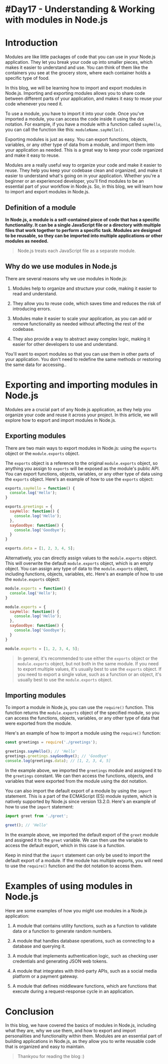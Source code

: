 # #Day17 - Understanding & Working with modules in Node.js

# Introduction

Modules are like little packages of code that you can use in your Node.js application. They let you break your code up into smaller pieces, which makes it easier to understand and use. You can think of them like the containers you see at the grocery store, where each container holds a specific type of food.

In this blog, we will be learning how to import and export modules in Node.js. Importing and exporting modules allows you to share code between different parts of your application, and makes it easy to reuse your code whenever you need it.

To use a module, you have to import it into your code. Once you've imported a module, you can access the code inside it using the dot notation. For example, if you have a module with a function called `sayHello`, you can call the function like this: `moduleName.sayHello()`.

Exporting modules is just as easy. You can export functions, objects, variables, or any other type of data from a module, and import them into your application as needed. This is a great way to keep your code organized and make it easy to reuse.

Modules are a really useful way to organize your code and make it easier to reuse. They help you keep your codebase clean and organized, and make it easier to understand what's going on in your application. Whether you're a beginner or an experienced developer, you'll find modules to be an essential part of your workflow in Node.js. So, in this blog, we will learn how to import and export modules in Node.js.

## Definition of a module

**In Node.js, a module is a self-contained piece of code that has a specific functionality. It can be a single JavaScript file or a directory with multiple files that work together to perform a specific task. Modules are designed to be reusable, so they can be imported into multiple applications or other modules as needed.**

> Node.js treats each JavaScript file as a separate module.

## Why do we use modules in Node.js

There are several reasons why we use modules in Node.js:

1. Modules help to organize and structure your code, making it easier to read and understand.
    
2. They allow you to reuse code, which saves time and reduces the risk of introducing errors.
    
3. Modules make it easier to scale your application, as you can add or remove functionality as needed without affecting the rest of the codebase.
    
4. They also provide a way to abstract away complex logic, making it easier for other developers to use and understand.
    

You'll want to export modules so that you can use them in other parts of your application. You don't need to redefine the same methods or restoring the same data for accessing..

# Exporting and importing modules in Node.js

Modules are a crucial part of any Node.js application, as they help you organize your code and reuse it across your project. In this article, we will explore how to export and import modules in Node.js.

## Exporting modules

There are two main ways to export modules in Node.js: using the `exports` object or the `module.exports` object.

The `exports` object is a reference to the original `module.exports` object, so anything you assign to `exports` will be exposed as the module's public API. You can export functions, objects, variables, or any other type of data using the `exports` object. Here's an example of how to use the `exports` object:

```js
exports.sayHello = function() {
  console.log('Hello');
}

exports.greetings = {
  sayHello: function() {
    console.log('Hello');
  },
  sayGoodbye: function() {
    console.log('Goodbye');
  }
}

exports.data = [1, 2, 3, 4, 5];
```

Alternatively, you can directly assign values to the `module.exports` object. This will overwrite the default `module.exports` object, which is an empty object. You can assign any type of data to the `module.exports` object, including functions, objects, variables, etc. Here's an example of how to use the `module.exports` object:

```js
module.exports = function() {
  console.log('Hello');
}

module.exports = {
  sayHello: function() {
    console.log('Hello');
  },
  sayGoodbye: function() {
    console.log('Goodbye');
  }
}

module.exports = [1, 2, 3, 4, 5];
```

> In general, it's recommended to use either the `exports` object or the `module.exports` object, but not both in the same module. If you need to export multiple values, it's usually best to use the `exports` object. If you need to export a single value, such as a function or an object, it's usually best to use the `module.exports` object.

## Importing modules

To import a module in Node.js, you can use the `require()` function. This function returns the `module.exports` object of the specified module, so you can access the functions, objects, variables, or any other type of data that were exported from the module.

Here's an example of how to import a module using the `require()` function:

```js
const greetings = require('./greetings');

greetings.sayHello(); // 'Hello'
greetings.greetings.sayGoodbye(); // 'Goodbye'
console.log(greetings.data); // [1, 2, 3, 4, 5]
```

In the example above, we imported the `greetings` module and assigned it to the `greetings` constant. We can then access the functions, objects, and variables that were exported from the module using the dot notation.

You can also import the default export of a module by using the `import` statement. This is a part of the ECMAScript (ES) module system, which is natively supported by Node.js since version 13.2.0. Here's an example of how to use the `import` statement:

```js
import greet from './greet';

greet(); // 'Hello'
```

In the example above, we imported the default export of the `greet` module and assigned it to the `greet` variable. We can then use the variable to access the default export, which in this case is a function.

Keep in mind that the `import` statement can only be used to import the default export of a module. If the module has multiple exports, you will need to use the `require()` function and the dot notation to access them.

# Examples of using modules in Node.js

Here are some examples of how you might use modules in a Node.js application:

1. A module that contains utility functions, such as a function to validate data or a function to generate random numbers.
    
2. A module that handles database operations, such as connecting to a database and querying it.
    
3. A module that implements authentication logic, such as checking user credentials and generating JSON web tokens.
    
4. A module that integrates with third-party APIs, such as a social media platform or a payment gateway.
    
5. A module that defines middleware functions, which are functions that execute during a request-response cycle in an application.
    

# Conclusion

In this blog, we have covered the basics of modules in Node.js, including what they are, why we use them, and how to export and import personalities and functionality within them. Modules are an essential part of building applications in Node.js, as they allow you to write reusable code that is organized and easy to maintain.

> Thankyou for reading the blog :)